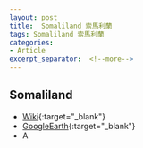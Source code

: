 ```yaml
---
layout: post
title:  Somaliland 索馬利蘭
tags: Somaliland 索馬利蘭 
categories:
- Article
excerpt_separator:  <!--more-->
---
```

## Somaliland 
- [Wiki](https://zh.wikipedia.org/w/index.php?search=Somaliland "Wiki"){:target="_blank"} 
- [GoogleEarth](https://earth.google.com/web/search/Somaliland "GoogleEarth"){:target="_blank"} 
- A 

